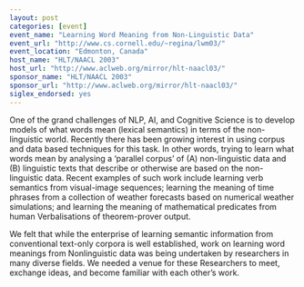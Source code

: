 ```yaml
---
layout: post
categories: [event]
event_name: "Learning Word Meaning from Non-Linguistic Data"
event_url: "http://www.cs.cornell.edu/~regina/lwm03/"
event_location: "Edmonton, Canada"
host_name: "HLT/NAACL 2003"
host_url: "http://www.aclweb.org/mirror/hlt-naacl03/"
sponsor_name: "HLT/NAACL 2003"
sponsor_url: "http://www.aclweb.org/mirror/hlt-naacl03/"
siglex_endorsed: yes
---
```

One of the grand challenges of NLP, AI, and Cognitive Science is to develop models of what words mean (lexical semantics) in terms of the non-linguistic world. Recently there has been growing interest in using corpus and data based techniques for this task. In other words, trying to
learn what words mean by analysing a ‘parallel corpus’ of (A) non-linguistic data and (B) linguistic texts that describe or otherwise are based on the non-linguistic data. Recent examples of such work include learning verb semantics from visual-image sequences; learning the meaning of time phrases from a collection of weather forecasts based on numerical weather simulations; and learning the
meaning of mathematical predicates from human Verbalisations of theorem-prover output.

We felt that while the enterprise of learning semantic information from conventional text-only corpora is well established, work on learning word meanings from Nonlinguistic data was being undertaken by researchers in many diverse fields. We needed a venue for these Researchers to meet, exchange ideas, and become familiar with each other’s work.